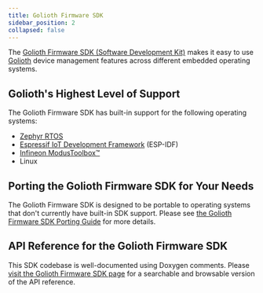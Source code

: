 ```yaml
---
title: Golioth Firmware SDK
sidebar_position: 2
collapsed: false
---
```


The [Golioth Firmware SDK (Software Development
Kit)](https://github.com/golioth/golioth-firmware-sdk) makes it easy to use
[Golioth](https://golioth.io/) device management features across different
embedded operating systems.

## Golioth's Highest Level of Support

The Golioth Firmware SDK has built-in support for the following operating
systems:

* [Zephyr RTOS](https://github.com/zephyrproject-rtos/zephyr)
* [Espressif IoT Development Framework](https://idf.espressif.com/) (ESP-IDF)
* [Infineon ModusToolbox&trade;](https://www.infineon.com/cms/en/design-support/tools/sdk/modustoolbox-software/)
* Linux

## Porting the Golioth Firmware SDK for Your Needs

The Golioth Firmware SDK is designed to be portable to operating systems that
don't currently have built-in SDK support. Please see [the Golioth Firmware SDK
Porting
Guide](https://github.com/golioth/golioth-firmware-sdk/blob/main/docs/Porting_Guide.md)
for more details.

## API Reference for the Golioth Firmware SDK

This SDK codebase is well-documented using Doxygen comments. Please [visit the
Golioth Firmware SDK page](https://firmware-sdk-docs.golioth.io/) for a
searchable and browsable version of the API reference.
